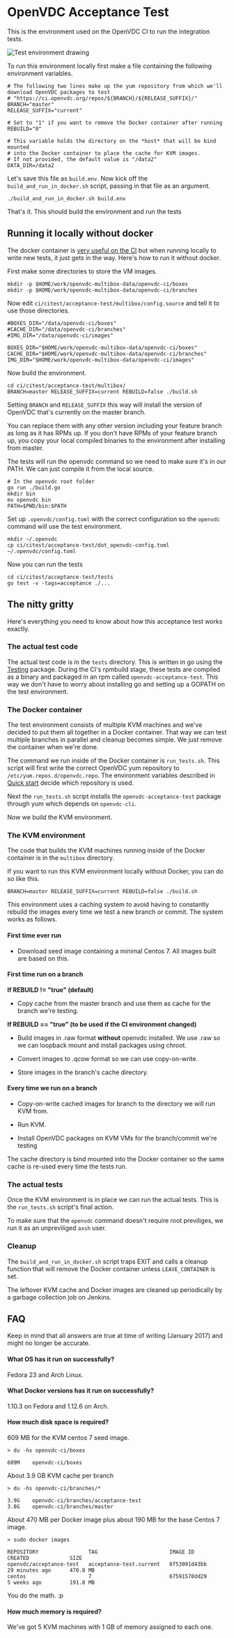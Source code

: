 # OpenVDC Acceptance Test

This is the environment used on the OpenVDC CI to run the integration tests.

![Test environment drawing](illustrations/acceptance-test.svg)

To run this environment locally first make a file containing the following environment variables.

```
# The following two lines make up the yum repository from which we'll download OpenVDC packages to test
# "https://ci.openvdc.org/repos/${BRANCH}/${RELEASE_SUFFIX}/"
BRANCH="master"
RELEASE_SUFFIX="current"

# Set to "1" if you want to remove the Docker container after running
REBUILD="0"

# This variable holds the directory on the *host* that will be bind mounted
# into the Docker container to place the cache for KVM images.
# If not provided, the default value is "/data2"
DATA_DIR=/data2
```

Let's save this file as `build.env`. Now kick off the `build_and_run_in_docker.sh` script, passing in that file as an argument.

```
./build_and_run_in_docker.sh build.env
```

That's it. This should build the environment and run the tests

## Running it locally without docker

The docker container is [very useful on the CI](#the-docker-container) but when running locally to write new tests, it just gets in the way. Here's how to run it without docker.

First make some directories to store the VM images.

```
mkdir -p $HOME/work/openvdc-multibox-data/openvdc-ci/boxes
mkdir -p $HOME/work/openvdc-multibox-data/openvdc-ci/branches
```

Now edit `ci/citest/acceptance-test/multibox/config.source` and tell it to use those directories.

```
#BOXES_DIR="/data/openvdc-ci/boxes"
#CACHE_DIR="/data/openvdc-ci/branches"
#IMG_DIR="/data/openvdc-ci/images"

BOXES_DIR="$HOME/work/openvdc-multibox-data/openvdc-ci/boxes"
CACHE_DIR="$HOME/work/openvdc-multibox-data/openvdc-ci/branches"
IMG_DIR="$HOME/work/openvdc-multibox-data/openvdc-ci/images"
```

Now build the environment.

```
cd ci/citest/acceptance-test/multibox/
BRANCH=master RELEASE_SUFFIX=current REBUILD=false ./build.sh
```

Setting `BRANCH` and `RELEASE_SUFFIX` this way will install the version of OpenVDC that's currently on the master branch.

You can replace them with any other version including your feature branch as long as it has RPMs up. If you don't have RPMs of your feature branch up, you copy your local compiled binaries to the environment after installing from master.

The tests will run the openvdc command so we need to make sure it's in our PATH. We can just compile it from the local source.

```
# In the openvdc root folder
go run ./build.go
mkdir bin
mv openvdc bin
PATH=$PWD/bin:$PATH
```

Set up `.openvdc/config.toml` with the correct configuration so the `openvdc` command will use the test environment.

```
mkdir ~/.openvdc
cp ci/citest/acceptance-test/dot_openvdc-config.toml ~/.openvdc/config.toml
```

Now you can run the tests

```
cd ci/citest/acceptance-test/tests
go test -v -tags=acceptance ./...
```


## The nitty gritty

Here's everything you need to know about how this acceptance test works exactly.

### The actual test code

The actual test code is in the `tests` directory. This is written in go using the [Testing](https://golang.org/pkg/testing/) package. During the CI's rpmbuild stage, these tests are compiled as a binary and packaged in an rpm called `openvdc-acceptance-test`. This way we don't have to worry about installing go and setting up a GOPATH on the test environment.

### The Docker container

The test environment consists of multiple KVM machines and we've decided to put them all together in a Docker container. That way we can test multiple branches in parallel and cleanup becomes simple. We just remove the container when we're done.

The command we run inside of the Docker container is `run_tests.sh`. This script will first write the correct OpenVDC yum repository to `/etc/yum.repos.d/openvdc.repo`. The environment variables described in [Quick start](#quick-start) decide which repository is used.

Next the `run_tests.sh` script installs the `openvdc-acceptance-test` package through yum which depends on `openvdc-cli`.

Now we build the KVM environment.

### The KVM environment

The code that builds the KVM machines running inside of the Docker container is in the `multibox` directory.

If you want to run this KVM environment locally without Docker, you can do so like this.

```
BRANCH=master RELEASE_SUFFIX=current REBUILD=false ./build.sh
```

This environment uses a caching system to avoid having to constantly rebuild the images every time we test a new branch or commit. The system works as follows.

#### First time ever run

* Download seed image containing a minimal Centos 7. All images built are based on this.

#### First time run on a branch

**If REBUILD != "true" (default)**

* Copy cache from the master branch and use them as cache for the branch we're testing.

**If REBUILD == "true" (to be used if the CI environment changed)**

* Build images in .raw format **without** openvdc installed. We use .raw so we can loopback mount and install packages using chroot.

* Convert images to .qcow format so we can use copy-on-write.

* Store images in the branch's cache directory.

#### Every time we run on a branch

* Copy-on-write cached images for branch to the directory we will run KVM from.

* Run KVM.

* Install OpenVDC packages on KVM VMs for the branch/commit we're testing

The cache directory is bind mounted into the Docker container so the same cache is re-used every time the tests run.

### The actual tests

Once the KVM environment is in place we can run the actual tests. This is the `run_tests.sh` script's final action.

To make sure that the `openvdc` command doesn't require root previliges, we run it as an unpreviliged `axsh` user.

### Cleanup

The `build_and_run_in_docker.sh` script traps EXIT and calls a cleanup function that will remove the Docker container unless `LEAVE_CONTAINER` is set.

The leftover KVM cache and Docker images are cleaned up periodically by a garbage collection job on Jenkins.

## FAQ

Keep in mind that all answers are true at time of writing (January 2017) and might no longer be accurate.

#### What OS has it run on successfully?

Fedora 23 and Arch Linux.

#### What Docker versions has it run on successfully?

1.10.3 on Fedora and 1.12.6 on Arch.

#### How much disk space is required?

609 MB for the KVM centos 7 seed image.

```
> du -hs openvdc-ci/boxes

609M    openvdc-ci/boxes
```

About 3.9 GB KVM cache per branch

```
> du -hs openvdc-ci/branches/*

3.9G    openvdc-ci/branches/acceptance-test
3.8G    openvdc-ci/branches/master
```

About 470 MB per Docker image plus about 190 MB for the base Centos 7 image.

```
> sudo docker images

REPOSITORY                TAG                       IMAGE ID            CREATED             SIZE
openvdc/acceptance-test   acceptance-test.current   8f53091d43bb        29 minutes ago      470.8 MB
centos                    7                         67591570dd29        5 weeks ago         191.8 MB
```

You do the math. :p

#### How much memory is required?

We've got 5 KVM machines with 1 GB of memory assigned to each one.
